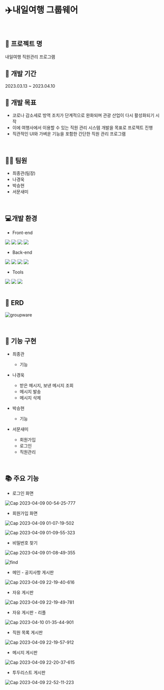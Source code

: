 # ✈️내일여행 그룹웨어 <br>

<br>

## 📂 프로젝트 명
내일여행 직원관리 프로그램

## 📅 개발 기간
2023.03.13 ~ 2023.04.10

## 📌 개발 목표
* 코로나 감소세로 방역 조치가 단계적으로 완화되며 관광 산업이 다시 활성화되기 시작
* 이에 여행사에서 이용할 수 있는 직원 관리 시스템 개발을 목표로 프로젝트 진행
* 직관적인 UI와 가벼운 기능을 포함한 간단한 직원 관리 프로그램

<br>

## 🧑‍💻 팀원

* 최종관(팀장)
* 나경욱
* 박승현
* 서문새미

<br>

## 💻개발 환경
* Front-end
<div>
<img src="https://img.shields.io/badge/HTML-E34F26?style=flat-square&logo=HTML5&logoColor=white"/>
<img src="https://img.shields.io/badge/CSS-1572B6?style=flat-square&logo=CSS3&logoColor=white"/>
<img src="https://img.shields.io/badge/JavaScript-F7DF1E?style=flat-square&logo=JavaScript&logoColor=white"/>
<img src="https://img.shields.io/badge/jquery-0769AD?style=flat-square&logo=jquery&logoColor=white"/>
</div>


* Back-end
<div>
<img src="https://img.shields.io/badge/Java-007396?style=flat-square&logo=java&logoColor=white"/>
<img src="https://img.shields.io/badge/springboot-6DB33F?style=flat-square&logo=springboot&logoColor=white"/>
<img src="https://img.shields.io/badge/mysql-4479A1?style=flat-square&logo=mysql&logoColor=white"/>
<img src="https://img.shields.io/badge/apachetomcat-F8DC75?style=flat-square&logo=apachetomcat&logoColor=white"/>
</div>


* Tools
<div>
<img src="https://img.shields.io/badge/git-F05032?style=flat-square&logo=git&logoColor=white"/>
<img src="https://img.shields.io/badge/spring-6DB33F?style=flat-square&logo=spring&logoColor=white"/>
<img src="https://img.shields.io/badge/visualstudiocode-5C2D91?style=flat-square&logo=visualstudiocode&logoColor=white"/>
</div>

<br>

## 💾 ERD

![groupware](https://user-images.githubusercontent.com/122348810/230769641-608ae525-ddde-4a62-b65c-928caf03ac77.png)

<br>

## 📄 기능 구현

* 최종관
  * 기능
  
* 나경욱
  * 받은 메시지, 보낸 메시지 조회
  * 메시지 발송
  * 메시지 삭제

* 박승현
  * 기능

* 서문새미
  * 회원가입
  * 로그인
  * 직원관리

<br>

## 📚 주요 기능

* 로그인 화면

![Cap 2023-04-09 00-54-25-777](https://user-images.githubusercontent.com/122348810/230769709-64be4043-d84c-47f3-bc5d-7f286d0df048.jpg)

* 회원가입 화면

![Cap 2023-04-09 01-07-19-502](https://user-images.githubusercontent.com/122348810/230769753-3fe25f2a-a85d-4c8c-b7f2-a3e25b360e1a.jpg)

![Cap 2023-04-09 01-09-55-323](https://user-images.githubusercontent.com/122348810/230769771-b3446937-7ead-41a0-bf78-92934c39d6d1.jpg)

* 비밀번호 찾기

![Cap 2023-04-09 01-08-49-355](https://user-images.githubusercontent.com/122348810/230769782-a982c465-c770-4559-9eea-44fbf12208f1.jpg)

![find](https://user-images.githubusercontent.com/122348810/230769788-b64509f9-4c50-41ad-ac2f-9a082bf1f07e.jpg)

* 메인 - 공지사항 게시판

![Cap 2023-04-09 22-19-40-616](https://user-images.githubusercontent.com/122348810/230775694-dbb97a70-86ad-400d-8884-6f1020611478.jpg)

* 자유 게시판

![Cap 2023-04-09 22-19-49-781](https://user-images.githubusercontent.com/122348810/230775792-b2e980e7-c5a4-4657-beba-1448c40fedbe.jpg)

* 자유 게시판 - 리플

![Cap 2023-04-10 01-35-44-901](https://user-images.githubusercontent.com/122348810/230785163-304b77a2-b9dc-48c6-8dff-125ec3ea0437.png)

* 직원 목록 게시판

![Cap 2023-04-09 22-19-57-912](https://user-images.githubusercontent.com/122348810/230775816-149b448b-0cf5-4e06-8907-29733f4099bf.jpg)

* 메시지 게시판

![Cap 2023-04-09 22-20-37-615](https://user-images.githubusercontent.com/122348810/230777943-eb7e2cb8-f0d8-4842-af1a-ca26dcc7145a.png)

* 투두리스트 게시판

![Cap 2023-04-09 22-52-11-223](https://user-images.githubusercontent.com/122348810/230777901-4c8e4af3-5eb7-4795-80a7-910fbe6b36a1.jpg)

